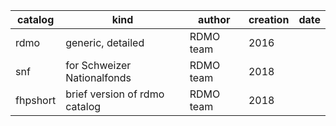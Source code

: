 | catalog	| kind | author | creation | date |
|---------|------|--------|----------|------|
|rdmo|generic, detailed |	RDMO team	|2016|
|snf|	for Schweizer Nationalfonds|	RDMO team|	2018	
|fhpshort|	brief version of rdmo catalog |	RDMO team |	2018
